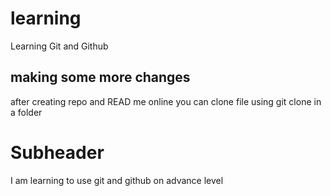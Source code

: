 # learning

Learning Git and Github

## making some more changes

after creating repo and READ me online you can clone file using git clone in a folder

# Subheader

I am learning to use git and github on advance level


